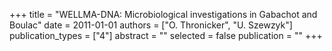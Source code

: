+++
title = "WELLMA-DNA: Microbiological investigations in Gabachot and Boulac"
date = 2011-01-01
authors = ["O. Thronicker", "U. Szewzyk"]
publication_types = ["4"]
abstract = ""
selected = false
publication = ""
+++

